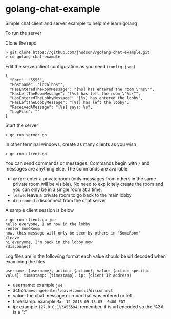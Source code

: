 # golang-chat-example
Simple chat client and server example to help me learn golang

To run the server

Clone the repo
```
> git clone https://github.com/jhudson8/golang-chat-example.git
> cd golang-chat-example
```

Edit the server/client configuration as you need (```config.json```)
```
{
  "Port": "5555",
  "Hostname": "localhost",
  "HasEnteredTheRoomMessage": "[%s] has entered the room \"%s\"",
  "HasLeftTheRoomMessage": "[%s] has left the room \"%s\"",
  "HasEnteredTheLobbyMessage": "[%s] has entered the lobby",
  "HasLeftTheLobbyMessage": "[%s] has left the lobby",
  "ReceivedAMessage": "[%s] says: %s",
  "LogFile": ""
}
```

Start the server
```
> go run server.go
```

In other terminal windows, create as many clients as you wish
```
> go run client.go
```

You can send commands or messages.  Commands begin with ```/``` and messages are anything else.
The commands are available

* ```enter```: enter a private room (only messages from others in the same private room will be visible).  No need to explicitely create the room and you can only be in a single room at a time.
* ```leave```: leave a private room to go back to the main lobby
* ```disconnect```: disconnect from the chat server

A sample client session is below
```
> go run client.go joe
hello everyone, I am now in the lobby
/enter SomeRoom
now, this message will only be seen by others in "SomeRoom"
/leave
hi everyone, I'm back in the lobby now
/disconnect
```

Log files are in the following format each value should be url decoded when examining the files
```
username: {username}, action: {action}, value: {action specific value}, timestamp: {timestamp}, ip: {client IP address}
```

* username: example ```joe```
* action: ```message```/```enter```/```leave```/```connect```/```disconnect```
* value: the chat message or room that was entered or left
* timestamp: example ```Mar 12 2015 09.13.05 -0400 EDT```
* ip: example ```127.0.0.1%3A53594```; remember, it is url encoded so the %3A is a ":"
